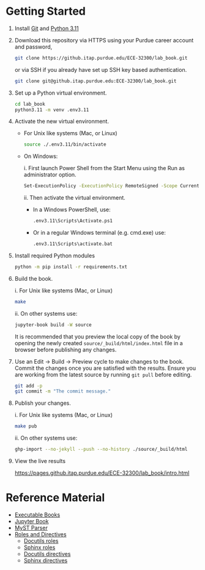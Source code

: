 # Getting Started

1. Install [Git](https://github.com/git-guides/install-git) and [Python
3.11](https://www.python.org/)

2. Download this repository via HTTPS using your Purdue career account and password,

   ```sh
   git clone https://github.itap.purdue.edu/ECE-32300/lab_book.git
   ```
   or via SSH if you already have set up SSH key based authentication.

   ```sh
   git clone git@github.itap.purdue.edu:ECE-32300/lab_book.git
   ```

3. Set up a Python virtual environment.

   ```sh
   cd lab_book
   python3.11 -m venv .env3.11
   ```

4. Activate the new virtual environment.

   - For Unix like systems (Mac, or Linux)

     ```sh
     source ./.env3.11/bin/activate
     ```

   - On Windows:

     i. First launch Power Shell from the Start Menu using the Run as
        administrator option.
        ```sh
        Set-ExecutionPolicy -ExecutionPolicy RemoteSigned -Scope CurrentUser
        ```
     ii. Then activate the virtual environment.

        - In a Windows PowerShell, use:
          ```sh
          .env3.11\Scripts\Activate.ps1
          ```
        - Or in a regular Windows terminal (e.g. cmd.exe) use:
          ```sh
          .env3.11\Scripts\activate.bat
          ```

5. Install required Python modules

   ```sh
   python -m pip install -r requirements.txt
   ```

6. Build the book.

   i. For Unix like systems (Mac, or Linux)
   ```sh
   make
   ```
   ii. On other systems use:
   ```sh
   jupyter-book build -W source
   ```

   It is recommended that you preview the local copy of the book by opening the
   newly created `source/_build/html/index.html` file in a browser before
   publishing any changes.

7. Use an Edit -> Build -> Preview cycle to make changes to the book. Commit the
changes once you are satisfied with the results.  Ensure you are working from
the latest source by running `git pull` before editing.

   ```sh
   git add -p
   git commit -m "The commit message."
   ```

8. Publish your changes.

   i. For Unix like systems (Mac, or Linux)
   ```sh
   make pub
   ```
   ii. On other systems use:
   ```sh
   ghp-import --no-jekyll --push --no-history ./source/_build/html
   ```

9. View the live results

   https://pages.github.itap.purdue.edu/ECE-32300/lab_book/intro.html


# Reference Material

- [Executable Books](https://executablebooks.org/en/latest/)
- [Jupyter Book](https://jupyterbook.org/en/stable/intro.html)
- [MyST Parser](https://myst-parser.readthedocs.io/en/latest/index.html)
- [Roles and Directives](https://myst-parser.readthedocs.io/en/latest/syntax/roles-and-directives.html#)
  - [Docutils roles](https://docutils.sourceforge.io/docs/ref/rst/roles.html)
  - [Sphinx roles](https://www.sphinx-doc.org/en/master/usage/restructuredtext/roles.html)
  - [Docutils directives](https://docutils.sourceforge.io/docs/ref/rst/directives.html)
  - [Sphinx directives](https://www.sphinx-doc.org/en/master/usage/restructuredtext/directives.html)
